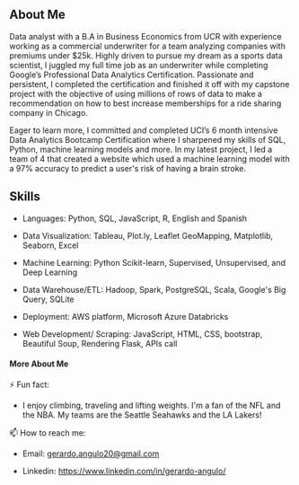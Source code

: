 ## About Me
Data analyst with a B.A in Business Economics from UCR with experience working as a commercial underwriter for a team analyzing companies with premiums under $25k. Highly driven to pursue my dream as a sports data scientist, I juggled my full time job as an underwriter while completing Google’s Professional Data Analytics Certification. Passionate and persistent, I completed the certification and finished it off with my capstone project with the objective of using millions of rows of data to make a recommendation on how to best increase memberships for a ride sharing company in Chicago. 

Eager to learn more, I committed and completed UCI’s 6 month intensive Data Analytics Bootcamp Certification where I sharpened my skills of SQL, Python, machine learning models and more. In my latest project, I led a team of 4 that created a website which used a machine learning model with a 97% accuracy to predict a user's risk of having a brain stroke.

## Skills
- Languages: Python, SQL, JavaScript, R, English and Spanish

- Data Visualization: Tableau, Plot.ly, Leaflet GeoMapping, Matplotlib, Seaborn, Excel

- Machine Learning: Python Scikit-learn, Supervised, Unsupervised, and Deep Learning

- Data Warehouse/ETL: Hadoop, Spark, PostgreSQL, Scala, Google's Big Query, SQLite

- Deployment: AWS platform, Microsoft Azure Databricks

- Web Development/ Scraping: JavaScript, HTML, CSS, bootstrap, Beautiful Soup, Rendering Flask, APIs call

#### More About Me

⚡ Fun fact: 

- I enjoy climbing, traveling and lifting weights. I'm a fan of the NFL and the NBA. My teams are the Seattle Seahawks and the LA Lakers! 

📫 How to reach me:

- Email: gerardo.angulo20@gmail.com

- Linkedin: https://www.linkedin.com/in/gerardo-angulo/

<!--
**gerardoanuglo/gerardoanuglo** is a ✨ _special_ ✨ repository because its `README.md` (this file) appears on your GitHub profile.

Here are some ideas to get you started:

- 🔭 I’m currently working on ...
- 🌱 I’m currently learning ...
- 👯 I’m looking to collaborate on ...
- 🤔 I’m looking for help with ...
- 💬 Ask me about ...
- 📫 How to reach me: ...
- 😄 Pronouns: ...
- ⚡ Fun fact: ...
-->
